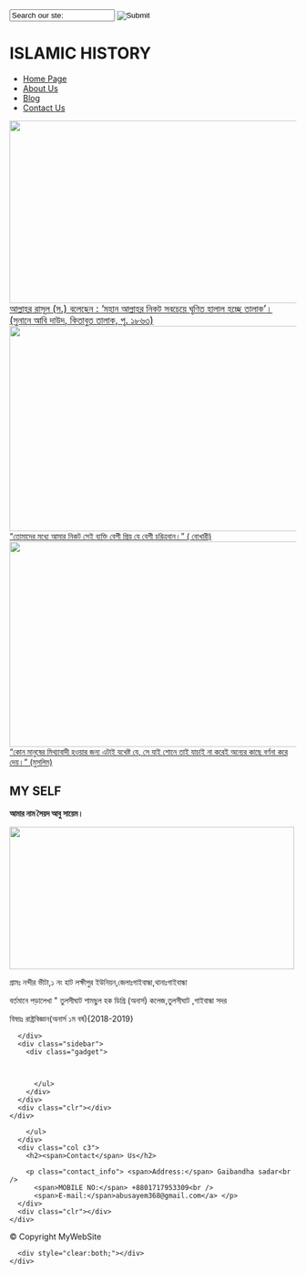 <!DOCTYPE html PUBLIC "-//W3C//DTD XHTML 1.0 Transitional//EN" "http://www.w3.org/TR/xhtml1/DTD/xhtml1-transitional.dtd">
<html xmlns="http://www.w3.org/1999/xhtml">
<head>
<title>ইসলামের বানী | About</title>
<meta http-equiv="Content-Type" content="text/html; charset=utf-8" />
<link href="css/style.css" rel="stylesheet" type="text/css" />
<link rel="stylesheet" type="text/css" href="css/coin-slider.css" />
<script type="text/javascript" src="js/cufon-yui.js"></script>
<script type="text/javascript" src="js/cufon-times.js"></script>
<script type="text/javascript" src="js/jquery-1.4.2.min.js"></script>
<script type="text/javascript" src="js/script.js"></script>
<script type="text/javascript" src="js/coin-slider.min.js"></script>
</head>
<body>
<div class="main">
  <div class="header">
    <div class="header_resize">
      <div class="searchform">
        <form id="formsearch" name="formsearch" method="post" action="#">
          <span>
          <input name="editbox_search" class="editbox_search" id="editbox_search" maxlength="80" value="Search our ste:" type="text" />
          </span>
          <input name="button_search" src="images/search.gif" class="button_search" type="image" />
        </form>
      </div>
      <div class="logo">
       <h1>ISLAMIC HISTORY</h1>
      </div>
      <div class="clr"></div>
      <div class="menu_nav">
        <ul>
           <li><a href="blog.html"><span>Home Page</span></a></li>
        <li class="active"><a href="about.html"><span>About Us</span></a></li>
          <li><a href="index.html"><span>Blog</span></a></li>
          <li><a href="contact.html"><span>Contact Us</span></a></li>
        </ul>
      </div>
      <div class="clr"></div>
      <div class="slider">
        <div id="coin-slider"> <a href="#"><img src="images/Untitled-1.psdasdasda.jpg" width="900" height="320" alt="" /><span><big>আল্লাহর রাসূল (স.) বলেছেন : ‘মহান আল্লাহর নিকট সবচেয়ে ঘৃণিত হালাল হচ্ছে তালাক’। (সুনানে আবি দাউদ, কিতাবুত তালাক, পৃ. ১৮৬৩)</big><br />
            </span></a> <a href="#"><img src="images/Untitled-1.psddfa.jpg" width="920" height="360" alt="" /><span>“তোমাদের মধ্যে আমার নিকট সেই ব্যক্তি বেশী প্রিয় যে বেশী চরিত্রবান।” ( বোখারী)<big></big><br />
          </span></a> <a href="#"><img src="images/Untitled-1.psddfaad.jpg" width="920" height="360" alt="" /><span>“কোন মানুষের মিথ্যাবাদী হওয়ার জন্য এটাই যথেষ্ট যে, সে যাই শোনে তাই যাচাই না করেই অন্যের কাছে বর্ণনা করে দেয়।” (মুসলিম)<big></big><br />
          </span></a> </div>
        <div class="clr"></div>
      </div>
      <div class="clr"></div>
    </div>
  </div>
  <div class="content">
    <div class="content_resize">
      <div class="mainbar">
        <div class="article">
          <h2><span>MY</span> SELF</h2>
          <div class="clr"></div>
          <p><strong>আমার নাম সৈয়দ আবু সায়েম।</strong></p><img src="images/Untitled-1.jpg" width="500" height="250" alt="" />
          <p>গ্রামঃ নন্দীর ভীটা,১ নং হাট লক্ষীপুর ইউনিয়ন,জেলাঃগাইবান্ধা,থানাঃগাইবান্ধা</p>
		  বর্তমানে পড়ালেখা " তুলসীঘাট শামছুল হক ডিগ্রি (অনার্স) কলেজ,তুলসীঘাট ,গাইবান্ধা সদর
		<p>  বিষয়ঃ রাষ্ট্রবিজ্ঞান(অনার্স ১ম বর্ষ){2018-2019}</p>
        </div>
        
      </div>
      <div class="sidebar">
        <div class="gadget">
         
      
          
          </ul>
        </div>
      </div>
      <div class="clr"></div>
    </div>
  </div>
  <div class="fbg">
    <div class="fbg_resize">
      <div class="col c1">
          <div class="clr"></div>
    </div>
  </div>
  <div class="fbg">
    <div class="fbg_resize">
      <div class="col c1">
       
        </ul>
      </div>
      <div class="col c3">
        <h2><span>Contact</span> Us</h2>
       
        <p class="contact_info"> <span>Address:</span> Gaibandha sadar<br />
          <span>MOBILE NO:</span> +8801717953309<br />
          <span>E-mail:</span>abusayem368@gmail.com</a> </p>
      </div>
      <div class="clr"></div>
    </div>
  </div>
  <div class="footer">
    <div class="footer_resize">
      <p class="lf">&copy; Copyright MyWebSite</a></p>
     
      <div style="clear:both;"></div>
    </div>
  </div>
</div>

</html>

